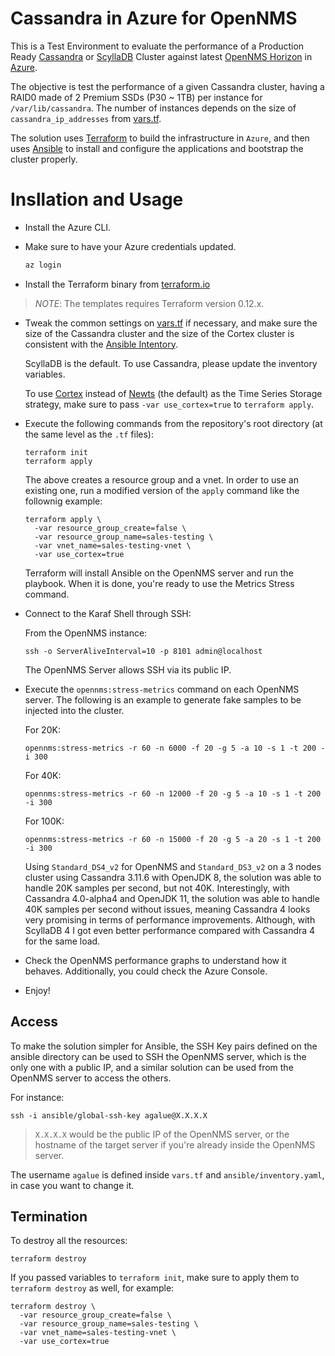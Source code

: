 # Cassandra in Azure for OpenNMS

This is a Test Environment to evaluate the performance of a Production Ready [Cassandra](http://cassandra.apache.org) or [ScyllaDB](https://www.scylladb.com/) Cluster against latest [OpenNMS Horizon](https://www.opennms.com/) in [Azure](https://azure.microsoft.com/).

The objective is test the performance of a given Cassandra cluster, having a RAID0 made of 2 Premium SSDs (P30 ~ 1TB) per instance for `/var/lib/cassandra`. The number of instances depends on the size of `cassandra_ip_addresses` from [vars.tf](vars.tf).

The solution uses [Terraform](https://www.terraform.io) to build the infrastructure in `Azure`, and then uses [Ansible](https://www.ansible.com) to install and configure the applications and bootstrap the cluster properly.

# Insllation and Usage

* Install the Azure CLI.

* Make sure to have your Azure credentials updated.

   ```bash
   az login
   ```

* Install the Terraform binary from [terraform.io](https://www.terraform.io)

> *NOTE*: The templates requires Terraform version 0.12.x.

* Tweak the common settings on [vars.tf](vars.tf) if necessary, and make sure the size of the Cassandra cluster and the size of the Cortex cluster is consistent with the [Ansible Intentory](ansible/inventory/inventory.yaml).

  ScyllaDB is the default. To use Cassandra, please update the inventory variables.

  To use [Cortex](https://cortexmetrics.io/) instead of [Newts](http://opennms.github.io/newts/) (the default) as the Time Series Storage strategy, make sure to pass `-var use_cortex=true` to `terraform apply`.

* Execute the following commands from the repository's root directory (at the same level as the `.tf` files):

  ```shell
  terraform init
  terraform apply
  ```

  The above creates a resource group and a vnet. In order to use an existing one, run a modified version of the `apply` command like the follownig example:
  
  ```shell
  terraform apply \
    -var resource_group_create=false \
    -var resource_group_name=sales-testing \
    -var vnet_name=sales-testing-vnet \
    -var use_cortex=true
  ```

  Terraform will install Ansible on the OpenNMS server and run the playbook. When it is done, you're ready to use the Metrics Stress command.

* Connect to the Karaf Shell through SSH:

  From the OpenNMS instance:

  ```shell
  ssh -o ServerAliveInterval=10 -p 8101 admin@localhost
  ```

  The OpenNMS Server allows SSH via its public IP.

* Execute the `opennms:stress-metrics` command on each OpenNMS server. The following is an example to generate fake samples to be injected into the cluster.

  For 20K:

  ```shell
  opennms:stress-metrics -r 60 -n 6000 -f 20 -g 5 -a 10 -s 1 -t 200 -i 300
  ```

  For 40K:

  ```shell
  opennms:stress-metrics -r 60 -n 12000 -f 20 -g 5 -a 10 -s 1 -t 200 -i 300
  ```

  For 100K:

  ```shell
  opennms:stress-metrics -r 60 -n 15000 -f 20 -g 5 -a 20 -s 1 -t 200 -i 300
  ```

  Using `Standard_DS4_v2` for OpenNMS and `Standard_DS3_v2` on a 3 nodes cluster using Cassandra 3.11.6 with OpenJDK 8, the solution was able to handle 20K samples per second, but not 40K. Interestingly, with Cassandra 4.0-alpha4 and OpenJDK 11, the solution was able to handle 40K samples per second without issues, meaning Cassandra 4 looks very promising in terms of performance improvements. Although, with ScyllaDB 4 I got even better performance compared with Cassandra 4 for the same load.

* Check the OpenNMS performance graphs to understand how it behaves. Additionally, you could check the Azure Console.

* Enjoy!

## Access

To make the solution simpler for Ansible, the SSH Key pairs defined on the ansible directory can be used to SSH the OpenNMS server, which is the only one with a public IP, and a similar solution can be used from the OpenNMS server to access the others.

For instance:

```
ssh -i ansible/global-ssh-key agalue@X.X.X.X
```

> `X.X.X.X` would be the public IP of the OpenNMS server, or the hostname of the target server if you're already inside the OpenNMS server.

The username `agalue` is defined inside `vars.tf` and `ansible/inventory.yaml`, in case you want to change it.

## Termination

To destroy all the resources:

```shell
terraform destroy
```

If you passed variables to `terraform init`, make sure to apply them to `terraform destroy` as well, for example:

```shell
terraform destroy \
  -var resource_group_create=false \
  -var resource_group_name=sales-testing \
  -var vnet_name=sales-testing-vnet \
  -var use_cortex=true
```